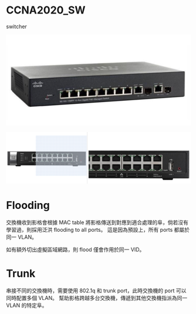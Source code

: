 # CCNA2020_SW
switcher

![sw 10ports](https://raw.githubusercontent.com/QueenieCplusplus/CCNA2020_SW/master/10-ports.png)


![sw 16ports](https://raw.githubusercontent.com/QueenieCplusplus/CCNA2020_SW/master/16-ports.png)

# Flooding

交換機收到影格會根據 MAC table 將影格傳送到對應到適合處理的阜，倘若沒有學習過，則採用泛洪 flooding to all ports。
這是因為預設上，所有 ports 都屬於同一 VLAN。

如有額外切出虛擬區域網路，則 flood 僅會作用於同一 VID。

# Trunk

串接不同的交換機時，需要使用 802.1q 和 trunk port，此時交換機的 port 可以同時配置多個 VLAN。
幫助影格跨越多台交換機，傳遞到其他交換機指派為同一 VLAN 的特定阜。


